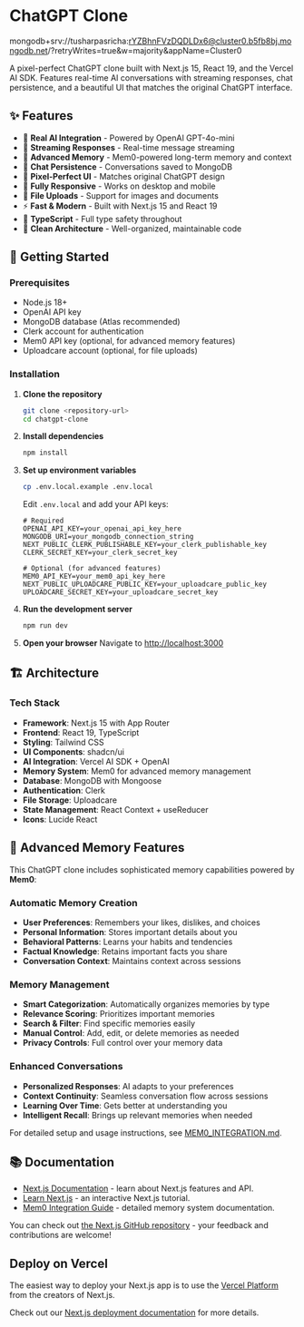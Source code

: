 # ChatGPT Clone

mongodb+srv://tusharpasricha:rYZBhnFVzDQDLDx6@cluster0.b5fb8bj.mongodb.net/?retryWrites=true&w=majority&appName=Cluster0

A pixel-perfect ChatGPT clone built with Next.js 15, React 19, and the Vercel AI SDK. Features real-time AI conversations with streaming responses, chat persistence, and a beautiful UI that matches the original ChatGPT interface.

## ✨ Features

- 🤖 **Real AI Integration** - Powered by OpenAI GPT-4o-mini
- 💬 **Streaming Responses** - Real-time message streaming
- 🧠 **Advanced Memory** - Mem0-powered long-term memory and context
- 💾 **Chat Persistence** - Conversations saved to MongoDB
- 🎨 **Pixel-Perfect UI** - Matches original ChatGPT design
- 📱 **Fully Responsive** - Works on desktop and mobile
- 📎 **File Uploads** - Support for images and documents
- ⚡ **Fast & Modern** - Built with Next.js 15 and React 19
- 🔧 **TypeScript** - Full type safety throughout
- 🎯 **Clean Architecture** - Well-organized, maintainable code

## 🚀 Getting Started

### Prerequisites

- Node.js 18+
- OpenAI API key
- MongoDB database (Atlas recommended)
- Clerk account for authentication
- Mem0 API key (optional, for advanced memory features)
- Uploadcare account (optional, for file uploads)

### Installation

1. **Clone the repository**
   ```bash
   git clone <repository-url>
   cd chatgpt-clone
   ```

2. **Install dependencies**
   ```bash
   npm install
   ```

3. **Set up environment variables**
   ```bash
   cp .env.local.example .env.local
   ```

   Edit `.env.local` and add your API keys:
   ```env
   # Required
   OPENAI_API_KEY=your_openai_api_key_here
   MONGODB_URI=your_mongodb_connection_string
   NEXT_PUBLIC_CLERK_PUBLISHABLE_KEY=your_clerk_publishable_key
   CLERK_SECRET_KEY=your_clerk_secret_key

   # Optional (for advanced features)
   MEM0_API_KEY=your_mem0_api_key_here
   NEXT_PUBLIC_UPLOADCARE_PUBLIC_KEY=your_uploadcare_public_key
   UPLOADCARE_SECRET_KEY=your_uploadcare_secret_key
   ```

4. **Run the development server**
   ```bash
   npm run dev
   ```

5. **Open your browser**
   Navigate to [http://localhost:3000](http://localhost:3000)

## 🏗️ Architecture

### Tech Stack
- **Framework**: Next.js 15 with App Router
- **Frontend**: React 19, TypeScript
- **Styling**: Tailwind CSS
- **UI Components**: shadcn/ui
- **AI Integration**: Vercel AI SDK + OpenAI
- **Memory System**: Mem0 for advanced memory management
- **Database**: MongoDB with Mongoose
- **Authentication**: Clerk
- **File Storage**: Uploadcare
- **State Management**: React Context + useReducer
- **Icons**: Lucide React

## 🧠 Advanced Memory Features

This ChatGPT clone includes sophisticated memory capabilities powered by **Mem0**:

### **Automatic Memory Creation**
- **User Preferences**: Remembers your likes, dislikes, and choices
- **Personal Information**: Stores important details about you
- **Behavioral Patterns**: Learns your habits and tendencies
- **Factual Knowledge**: Retains important facts you share
- **Conversation Context**: Maintains context across sessions

### **Memory Management**
- **Smart Categorization**: Automatically organizes memories by type
- **Relevance Scoring**: Prioritizes important memories
- **Search & Filter**: Find specific memories easily
- **Manual Control**: Add, edit, or delete memories as needed
- **Privacy Controls**: Full control over your memory data

### **Enhanced Conversations**
- **Personalized Responses**: AI adapts to your preferences
- **Context Continuity**: Seamless conversation flow across sessions
- **Learning Over Time**: Gets better at understanding you
- **Intelligent Recall**: Brings up relevant memories when needed

For detailed setup and usage instructions, see [MEM0_INTEGRATION.md](./MEM0_INTEGRATION.md).

## 📚 Documentation

- [Next.js Documentation](https://nextjs.org/docs) - learn about Next.js features and API.
- [Learn Next.js](https://nextjs.org/learn) - an interactive Next.js tutorial.
- [Mem0 Integration Guide](./MEM0_INTEGRATION.md) - detailed memory system documentation.

You can check out [the Next.js GitHub repository](https://github.com/vercel/next.js) - your feedback and contributions are welcome!

## Deploy on Vercel

The easiest way to deploy your Next.js app is to use the [Vercel Platform](https://vercel.com/new?utm_medium=default-template&filter=next.js&utm_source=create-next-app&utm_campaign=create-next-app-readme) from the creators of Next.js.

Check out our [Next.js deployment documentation](https://nextjs.org/docs/app/building-your-application/deploying) for more details.
